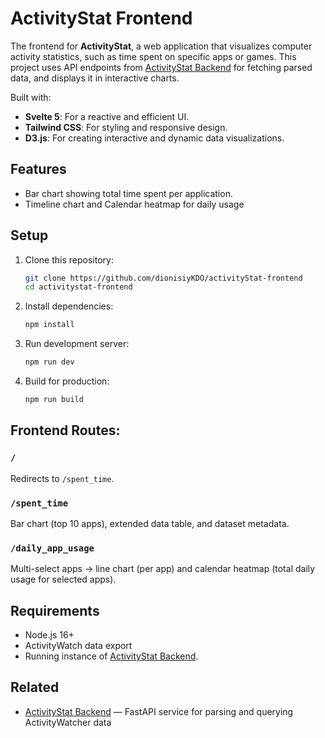 # ActivityStat Frontend

The frontend for **ActivityStat**, a web application that visualizes computer activity statistics, such as time spent on specific apps or games. This project uses API endpoints from [ActivityStat Backend](https://github.com/dionisiyKDO/activityStat-backend) for fetching parsed data, and displays it in interactive charts.

Built with:

- **Svelte 5**: For a reactive and efficient UI.
- **Tailwind CSS**: For styling and responsive design.
- **D3.js**: For creating interactive and dynamic data visualizations.

## Features

- Bar chart showing total time spent per application.
- Timeline chart and Calendar heatmap for daily usage

## Setup

1. Clone this repository:

    ```bash
    git clone https://github.com/dionisiyKDO/activityStat-frontend
    cd activitystat-frontend
    ```

2. Install dependencies:

    ```bash
    npm install
    ```

3. Run development server:

    ```bash
    npm run dev
    ```

4. Build for production:

    ```bash
    npm run build
    ```

## Frontend Routes: 

### `/`
Redirects to `/spent_time`.

### `/spent_time`
Bar chart (top 10 apps), extended data table, and dataset metadata.

### `/daily_app_usage`
Multi-select apps -> line chart (per app) and calendar heatmap (total daily usage for selected apps).


## Requirements

- Node.js 16+
- ActivityWatch data export
- Running instance of [ActivityStat Backend](https://github.com/dionisiyKDO/activityStat-backend).

## Related

- [ActivityStat Backend](https://github.com/dionisiyKDO/activityStat-backend) — FastAPI service for parsing and querying ActivityWatcher data
